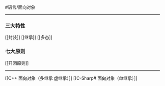 #语言/面向对象 
***
### 三大特性
[[封装]]
[[继承]]
[[多态]]

### 七大原则
[[开闭原则]]

---
[[C++ 面向对象（多继承 虚继承）]]
[[C-Sharp# 面向对象（单继承）]]
